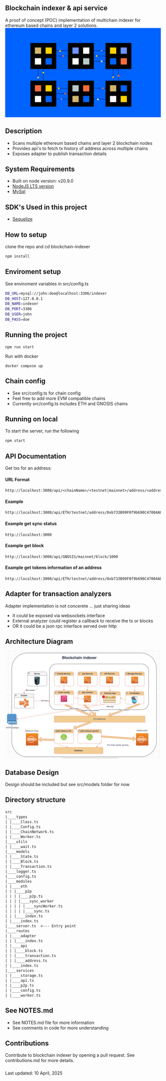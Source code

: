 ## Blockchain indexer & api service
A proof of concept (POC) implementation of multichain indexer for ethereum based chains and layer 2 solutions.
![Screenshot](docs/blockbook.png)

## Description
- Scans multiple ethereum based chains and layer 2 blockchain nodes
- Provides api's to fetch tx history of address across multiple chains
- Exposes adapter to publish transaction details

## System Requirements

* Built on node version: v20.9.0
* [NodeJS LTS version](https://nodejs.org/en/download)
* [MySql](https://www.mongodb.com/try/download/community)

## SDK's Used in this project
* [Sequelize](https://sequelize.org/)

## How to setup

clone the repo and cd blockchain-indexer
```bash
npm install
```

## Enviroment setup
See enviroment variables in src/config.ts
```bash
DB_URL=mysql://john:doe@localhost:3306/indexer
DB_HOST=127.0.0.1
DB_NAME=indexer
DB_PORT=3306
DB_USER=john
DB_PASS=doe
```

## Running the project
```
npm run start 
```

Run with docker

```
docker compose up
```


## Chain config
- See src/config.ts for chain config
- Feel free to add more EVM compatible chains
- Currently src/config.ts includes ETH and GNOSIS chains

## Running on local

To start the server, run the following

```bash
npm start
```

## API Documentation
Get txs for an address:
#### URL Format
```
http://localhost:3000/api/<chainName>/<testnet|mainnet>/address/<address>/txs
```

#### Example
```
http://localhost:3000/api/ETH/testnet/address/0xb733B99F0f9b690C47004A835CA25e32992194DF/txs
```
#### Example get sync status
```
http://localhost:3000
```

#### Example get block
```
http://localhost:3000/api/GNOSIS/mainnet/block/1000
```

#### Example get tokens information of an address
```
http://localhost:3000/api/ETH/testnet/address/0xb733B99F0f9b690C47004A835CA25e32992194DF/coins
```
## Adapter for transaction analyzers
Adapter implementation is not concerete ... just sharing ideas
- It could be exposed via websockets interface
- External analyzer could register a callback to receive the tx or blocks
- OR it could be a json rpc interface served over http 

## Architecture Diagram
![Screenshot](docs/diagram.png)

## Database Design
Design should be included but see src/models folder for now

## Directory structure
```
src 
|____types
| |____Class.ts
| |____Config.ts
| |____ChainNetwork.ts
| |____Worker.ts
|____utils
| |____wait.ts
|____models
| |____State.ts
| |____Block.ts
| |____Transaction.ts
|____logger.ts
|____config.ts
|____modules
| |____eth
| | |____p2p
| | | |____p2p.ts
| | | |____sync_worker
| | | | |____syncWorker.ts
| | | | |____sync.ts
| | |____index.ts
| |____index.ts
|____server.ts  <--- Entry point
|____routes
| |____adapter
| | |____index.ts
| |____api
| | |____block.ts
| | |____transaction.ts
| | |____address.ts
| |____index.ts
|____services
| |____storage.ts
| |____api.ts
| |____p2p.ts
| |____config.ts
| |____worker.ts
```

## See NOTES.md
- See NOTES.md file for more information
- See comments in code for more understanding

## Contributions
Contribute to blockchain indexer by opening a pull request. See contributions.md for more details.

#####
Last updated: 10 April, 2025